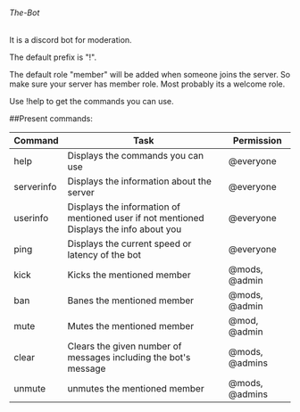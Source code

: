 ###### The-Bot

It is a discord bot for moderation.

The default prefix is "!".

The default role "member" will be added when someone joins the server. So make sure your server has member role. Most probably its a welcome role.

Use !help to get the commands you can use.

##Present commands:

Command |    Task    | Permission
------- |    ----    | ----------
help | Displays the commands you can use | @everyone
serverinfo | Displays the information about the server | @everyone
userinfo | Displays the information of mentioned user if not mentioned Displays the info about you | @everyone
ping | Displays the current speed or latency of the bot | @everyone
kick | Kicks the mentioned member | @mods, @admin
ban | Banes the mentioned member | @mods, @admin
mute | Mutes the mentioned member | @mod, @admin
clear | Clears the given number of messages including the bot's message | @mods, @admins
unmute | unmutes the mentioned member | @mods, @admins

